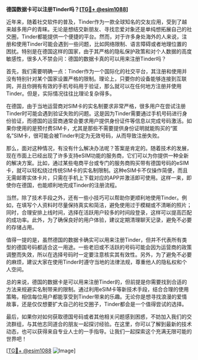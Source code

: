 **德国数据卡可以注册Tinder吗？[[TG💪+ @esim1088](https://t.me/s/esim1088)]**

近年来，随着社交软件的普及，Tinder作为一款全球知名的交友应用，受到了越来越多用户的青睐。无论是想结交新朋友、寻找恋爱对象还是单纯想拓展自己的社交圈，Tinder都能提供一个便捷的平台。然而，对于许多身处海外的人来说，注册和使用Tinder可能会遇到一些问题，比如网络限制、语言障碍或者地理位置的困扰。特别是在德国这样的国家，由于其严格的隐私保护政策和对个人数据的高度敏感性，很多人不禁会问：德国的数据卡真的可以用来注册Tinder吗？

首先，我们需要明确一点：Tinder作为一个国际化的社交平台，其注册和使用并没有特别针对某个国家设置严格的限制。理论上，只要你的设备能够连接到互联网，并且你拥有有效的手机号码用于验证，那么就可以在任何地方注册并使用Tinder。但是，实际情况往往比理论复杂得多。

在德国，由于当地运营商对SIM卡的实名制要求非常严格，很多用户在尝试注册Tinder时可能会遇到验证失败的问题。这是因为Tinder需要通过手机号码进行身份验证，而德国的运营商通常会要求用户提供身份证件等信息以完成号码激活。如果你使用的是预付费SIM卡，尤其是那些不需要提供身份证明就能购买的“匿名”SIM卡，很可能会被Tinder判定为无效号码，从而导致注册失败。

那么，面对这种情况，有没有什么解决办法呢？答案是肯定的。随着技术的发展，现在市面上已经出现了许多支持eSIM功能的服务商，它们可以为你提供一种全新的解决方案。比如，通过某些电商平台或专门的服务商购买带有德国号码的eSIM卡，就可以轻松绕过传统SIM卡的实名制限制。这种eSIM卡不仅操作简便，而且无需邮寄实体卡片，只需在手机上下载对应的APP并激活即可使用。这样一来，即使你在德国，也能顺利地完成Tinder的注册流程。

当然，除了技术手段之外，还有一些小技巧可以帮助你更顺利地使用Tinder。例如，在填写个人资料时尽量保持真实和简洁，避免使用过于模糊或不清晰的照片；同时，合理安排上线时间，选择在活跃用户较多的时间段登录，这样可以提高匹配的成功率。此外，为了确保良好的用户体验，建议定期清理聊天记录，避免不必要的存储占用。

值得一提的是，虽然德国的数据卡确实可以用来注册Tinder，但并不代表所有类型的德国号码都适合这一用途。一些老旧或不活跃的号码可能会因为运营商的政策调整而失效，所以在选择号码时一定要注意核实其有效性。另外，为了避免不必要的麻烦，建议大家在使用Tinder时遵守当地的法律法规，尊重他人的隐私权和个人空间。

总的来说，德国的数据卡是可以用来注册Tinder的，但前提是你需要找到合适的方法来规避实名制带来的限制。通过利用eSIM卡等新技术手段，结合合理的使用策略，相信每位用户都能享受到Tinder带来的乐趣。无论你是想寻找浪漫的爱情故事，还是仅仅想要扩大自己的社交圈子，Tinder都会是一个值得尝试的选择。

最后，如果你对如何获取德国号码或者其他相关问题感到困惑，不妨加入我们的交流群组，与其他志同道合的朋友一起探讨经验。在这里，你可以了解到最新的技术动态，也可以获得来自专业人士的一手指导。让我们一起探索这个充满无限可能的世界吧！

[[TG💪+ @esim1088](https://t.me/s/esim1088) ![Image](https://i.postimg.cc/4NQfJmqS/Snipaste-2025-05-13-00-14-12.png)]